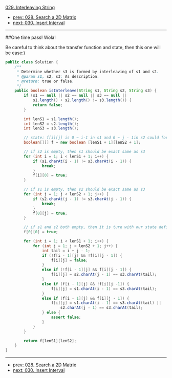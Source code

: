 [029. Interleaving String](http://www.lintcode.com/problem/interleaving-string)

- [prev: 028. Search a 2D Matrix](028-search-a-2d-matrix.md)
- [next: 030. Insert Interval](030-insert-interval.md)

---
##One time pass! Wola!

Be careful to think about the transfer function and state, then this one will be ease:)

```java
public class Solution {
    /**
     * Determine whether s3 is formed by interleaving of s1 and s2.
     * @param s1, s2, s3: As description.
     * @return: true or false.
     */
    public boolean isInterleave(String s1, String s2, String s3) {
        if (s1 == null || s2 == null || s3 == null ||
            s1.length() + s2.length() != s3.length()) {
            return false;
        }

        int lenS1 = s1.length();
        int lenS2 = s2.length();
        int lenS3 = s3.length();

        // state: f[i][j] is 0 ~ i-1 in s1 and 0 ~ j - 1in s2 could form 0 ~ i-1+j-1 in s3
        boolean[][] f = new boolean [lenS1 + 1][lenS2 + 1];

        // if s2 is empty, then s1 should be exact same as s3
        for (int i = 1; i < lenS1 + 1; i++) {
            if (s1.charAt(i - 1) != s3.charAt(i - 1)) {
                break;
            }
            f[i][0] = true;
        }

        // if s1 is empty, then s2 should be exact same as s3
        for (int j = 1; j < lenS2 + 1; j++) {
            if (s2.charAt(j - 1) != s3.charAt(j - 1)) {
                break;
            }
            f[0][j] = true;
        }

        // if s1 and s2 both empty, then it is ture with our state definition.
        f[0][0] = true;

        for (int i = 1; i < lenS1 + 1; i++) {
            for (int j = 1; j < lenS2 + 1; j++) {
                int tail = i + j - 1;
                if (!f[i - 1][j] && !f[i][j - 1]) {
                    f[i][j] = false;
                }
                else if (!f[i - 1][j] && f[i][j - 1]) {
                    f[i][j] = s2.charAt(j - 1) == s3.charAt(tail);
                }
                else if (f[i - 1][j] && !f[i][j -1]) {
                    f[i][j] = s1.charAt(i - 1) == s3.charAt(tail);
                }
                else if (f[i - 1][j] && f[i][j - 1]) {
                    f[i][j] = s1.charAt(i - 1) == s3.charAt(tail) ||
                        s2.charAt(j - 1) == s3.charAt(tail);
                } else {
                    assert false;
                }
            }
        }

        return f[lenS1][lenS2];
    }
}
```
---

- [prev: 028. Search a 2D Matrix](028-search-a-2d-matrix.md)
- [next: 030. Insert Interval](030-insert-interval.md)

